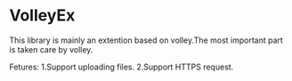 # VolleyEx
This library is mainly an extention based on volley.The most important part is taken care by volley.

Fetures:
1.Support uploading files.
2.Support HTTPS request.
